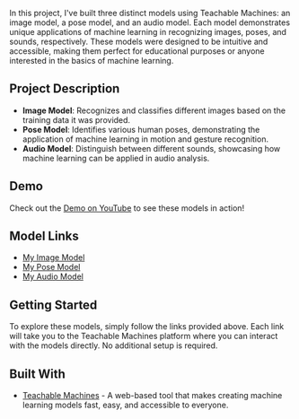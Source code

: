 In this project, I've built three distinct models using Teachable Machines: an image model, a pose model, and an audio model. Each model demonstrates unique applications of machine learning in recognizing images, poses, and sounds, respectively. These models were designed to be intuitive and accessible, making them perfect for educational purposes or anyone interested in the basics of machine learning.

## Project Description


- **Image Model**: Recognizes and classifies different images based on the training data it was provided.
- **Pose Model**: Identifies various human poses, demonstrating the application of machine learning in motion and gesture recognition.
- **Audio Model**: Distinguish between different sounds, showcasing how machine learning can be applied in audio analysis.


## Demo

Check out the [Demo on YouTube](https://www.youtube.com/watch?v=iwN677cC6EQ) to see these models in action!

## Model Links

- [My Image Model](https://teachablemachine.withgoogle.com/models/FLpr4OZkE/)
- [My Pose Model](https://teachablemachine.withgoogle.com/models/cRXH0eRfH/)
- [My Audio Model](https://teachablemachine.withgoogle.com/models/eLfTsvyAw/)

## Getting Started

To explore these models, simply follow the links provided above. Each link will take you to the Teachable Machines platform where you can interact with the models directly. No additional setup is required.

## Built With

- [Teachable Machines](https://teachablemachine.withgoogle.com/) - A web-based tool that makes creating machine learning models fast, easy, and accessible to everyone.


